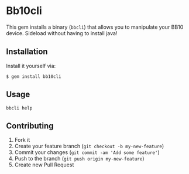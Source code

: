 # Bb10cli

This gem installs a binary (```bbcli```) that allows you to manipulate your BB10 device.  Sideload without having to install java!

## Installation

Install it yourself via:

    $ gem install bb10cli

## Usage

```bbcli help```

## Contributing

1. Fork it
2. Create your feature branch (`git checkout -b my-new-feature`)
3. Commit your changes (`git commit -am 'Add some feature'`)
4. Push to the branch (`git push origin my-new-feature`)
5. Create new Pull Request
